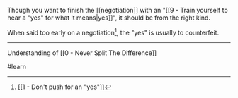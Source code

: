Though you want to finish the [[negotiation]] with an "[[9 - Train yourself to hear a "yes" for what it means|yes]]", it should be from the right kind.

When said too early on a negotiation[^1], the "yes" is usually to counterfeit.

---

Understanding of [[0 - Never Split The Difference]]

#learn

[^1]: [[1 - Don't push for an "yes"]]

